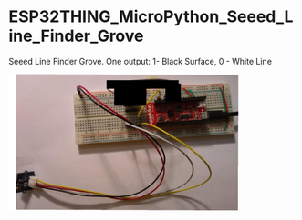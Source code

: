 # ESP32THING_MicroPython_Seeed_Line_Finder_Grove
Seeed Line Finder Grove.  One output: 1- Black Surface, 0 - White Line

<img src="linefinder.png" style="width:80%">
